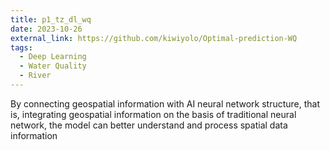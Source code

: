 ```yaml
---
title: p1_tz_dl_wq
date: 2023-10-26
external_link: https://github.com/kiwiyolo/Optimal-prediction-WQ
tags:
  - Deep Learning
  - Water Quality
  - River
---
```


By connecting geospatial information with AI neural network structure, that is, integrating geospatial information on the basis of traditional neural network, the model can better understand and process spatial data information

<!--more-->
